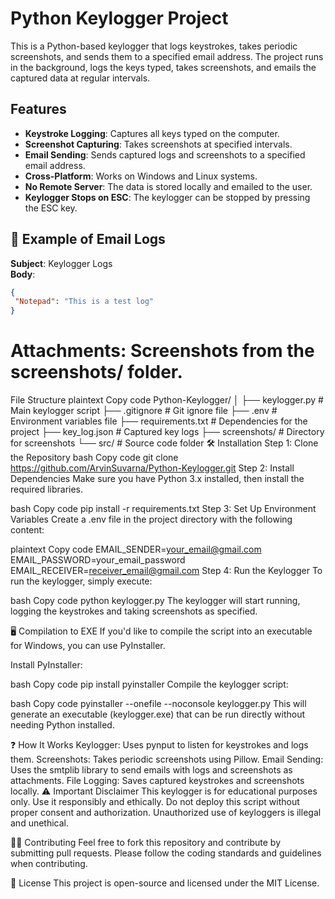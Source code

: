 # Python Keylogger Project

This is a Python-based keylogger that logs keystrokes, takes periodic screenshots, and sends them to a specified email address. The project runs in the background, logs the keys typed, takes screenshots, and emails the captured data at regular intervals.

## Features

- **Keystroke Logging**: Captures all keys typed on the computer.
- **Screenshot Capturing**: Takes screenshots at specified intervals.
- **Email Sending**: Sends captured logs and screenshots to a specified email address.
- **Cross-Platform**: Works on Windows and Linux systems.
- **No Remote Server**: The data is stored locally and emailed to the user.
- **Keylogger Stops on ESC**: The keylogger can be stopped by pressing the ESC key.

## 📧 Example of Email Logs

**Subject**: Keylogger Logs  
**Body**:

```json
{   
 "Notepad": "This is a test log" 
}
```
# Attachments: Screenshots from the screenshots/ folder.

 File Structure
plaintext
Copy code
Python-Keylogger/
│
├── keylogger.py                # Main keylogger script
├── .gitignore                  # Git ignore file
├── .env                        # Environment variables file
├── requirements.txt            # Dependencies for the project
├── key_log.json                # Captured key logs
├── screenshots/                # Directory for screenshots
└── src/                        # Source code folder
🛠 Installation
Step 1: Clone the Repository
bash
Copy code
git clone https://github.com/ArvinSuvarna/Python-Keylogger.git
Step 2: Install Dependencies
Make sure you have Python 3.x installed, then install the required libraries.

bash
Copy code
pip install -r requirements.txt
Step 3: Set Up Environment Variables
Create a .env file in the project directory with the following content:

plaintext
Copy code
EMAIL_SENDER=your_email@gmail.com
EMAIL_PASSWORD=your_email_password
EMAIL_RECEIVER=receiver_email@gmail.com
Step 4: Run the Keylogger
To run the keylogger, simply execute:

bash
Copy code
python keylogger.py
The keylogger will start running, logging the keystrokes and taking screenshots as specified.

🖥 Compilation to EXE
If you'd like to compile the script into an executable for Windows, you can use PyInstaller.

Install PyInstaller:

bash
Copy code
pip install pyinstaller
Compile the keylogger script:

bash
Copy code
pyinstaller --onefile --noconsole keylogger.py
This will generate an executable (keylogger.exe) that can be run directly without needing Python installed.

❓ How It Works
Keylogger: Uses pynput to listen for keystrokes and logs them.
Screenshots: Takes periodic screenshots using Pillow.
Email Sending: Uses the smtplib library to send emails with logs and screenshots as attachments.
File Logging: Saves captured keystrokes and screenshots locally.
⚠️ Important Disclaimer
This keylogger is for educational purposes only. Use it responsibly and ethically. Do not deploy this script without proper consent and authorization. Unauthorized use of keyloggers is illegal and unethical.

🧑‍💻 Contributing
Feel free to fork this repository and contribute by submitting pull requests. Please follow the coding standards and guidelines when contributing.

📜 License
This project is open-source and licensed under the MIT License.
